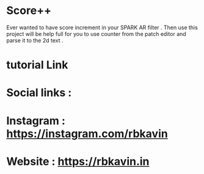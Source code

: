 # Score++
Ever wanted to have score increment in your SPARK AR filter . Then use this project will be help full for you to use counter from the patch editor and parse it to the 2d text .


# tutorial Link


# Social links :
# Instagram : https://instagram.com/rbkavin
# Website : https://rbkavin.in
